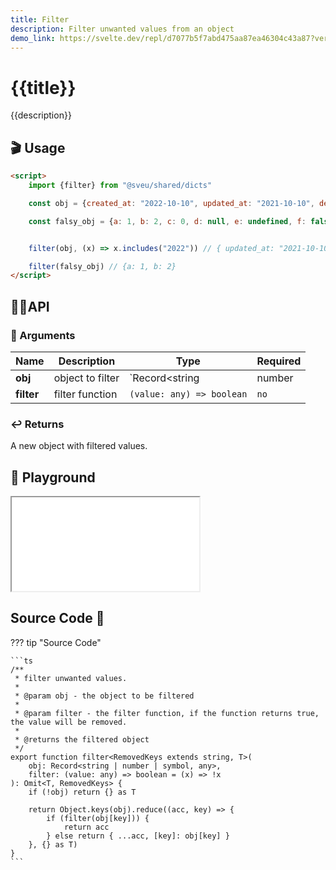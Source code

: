 ```yaml
---
title: Filter
description: Filter unwanted values from an object
demo_link: https://svelte.dev/repl/d7077b5f7abd475aa87ea46304c43a87?version=3.55.1
---
```


# {{title}}

{{description}}

## 🎬 Usage

```html
<script>
    import {filter} from "@sveu/shared/dicts"

    const obj = {created_at: "2022-10-10", updated_at: "2021-10-10", deleted_at: "2020"}

    const falsy_obj = {a: 1, b: 2, c: 0, d: null, e: undefined, f: false, g: ""}


    filter(obj, (x) => x.includes("2022")) // { updated_at: "2021-10-10" ,deleted_at: "2020" }

    filter(falsy_obj) // {a: 1, b: 2}
</script>
```

## 👩‍💻API

### 👻 Arguments

| Name                | Description            | Type                                        | Required |
| ------------------- | ---------------------- | ------------------------------------------- | -------- |
| **obj**             | object to filter       | `Record<string | number | symbol, any>`     | `yes`    |
| **filter**          | filter function        | `(value: any) => boolean`                   | `no`     |

### ↩️ Returns

A new object with filtered values.

## 🧪 Playground

<iframe class="h-120 w-full" src="{{demo_link}}"></iframe>

## Source Code 👀

??? tip "Source Code"

    ```ts
    /**
     * filter unwanted values.
     *
     * @param obj - the object to be filtered
     *
     * @param filter - the filter function, if the function returns true, the value will be removed.
     *
     * @returns the filtered object
     */
    export function filter<RemovedKeys extends string, T>(
        obj: Record<string | number | symbol, any>,
        filter: (value: any) => boolean = (x) => !x
    ): Omit<T, RemovedKeys> {
        if (!obj) return {} as T

        return Object.keys(obj).reduce((acc, key) => {
            if (filter(obj[key])) {
                return acc
            } else return { ...acc, [key]: obj[key] }
        }, {} as T)
    }
    ```
